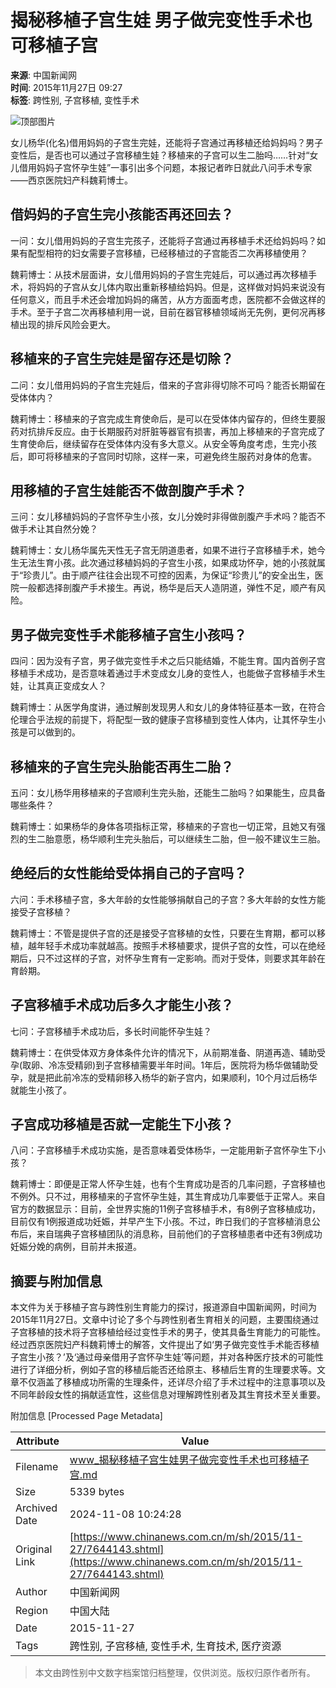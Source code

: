 # 揭秘移植子宫生娃 男子做完变性手术也可移植子宫

**来源**: 中国新闻网  
**时间**: 2015年11月27日 09:27  
**标签**: 跨性别, 子宫移植, 变性手术  

![顶部图片](http://i3.chinanews.com/2014/wap/images/top.png)

女儿杨华(化名)借用妈妈的子宫生完娃，还能将子宫通过再移植还给妈妈吗？男子变性后，是否也可以通过子宫移植生娃？移植来的子宫可以生二胎吗……针对“女儿借用妈妈子宫怀孕生娃”一事引出多个问题，本报记者昨日就此八问手术专家——西京医院妇产科魏莉博士。

## **借妈妈的子宫生完小孩能否再还回去？**

一问：女儿借用妈妈的子宫生完孩子，还能将子宫通过再移植手术还给妈妈吗？如果有配型相符的妇女需要子宫移植，已经移植过的子宫能否二次再移植使用？

魏莉博士：从技术层面讲，女儿借用妈妈的子宫生完娃后，可以通过再次移植手术，将妈妈的子宫从女儿体内取出重新移植给妈妈。但是，这样做对妈妈来说没有任何意义，而且手术还会增加妈妈的痛苦，从方方面面考虑，医院都不会做这样的手术。至于子宫二次再移植利用一说，目前在器官移植领域尚无先例，更何况再移植出现的排斥风险会更大。

## **移植来的子宫生完娃是留存还是切除？**

二问：女儿借用妈妈的子宫生完娃后，借来的子宫非得切除不可吗？能否长期留在受体体内？

魏莉博士：移植来的子宫完成生育使命后，是可以在受体体内留存的，但终生要服药对抗排斥反应。由于长期服药对肝脏等器官有损害，再加上移植来的子宫完成了生育使命后，继续留存在受体体内没有多大意义。从安全等角度考虑，生完小孩后，即可将移植来的子宫同时切除，这样一来，可避免终生服药对身体的危害。

## **用移植的子宫生娃能否不做剖腹产手术？**

三问：女儿移植妈妈的子宫怀孕生小孩，女儿分娩时非得做剖腹产手术吗？能否不做手术让其自然分娩？

魏莉博士：女儿杨华属先天性无子宫无阴道患者，如果不进行子宫移植手术，她今生无法生育小孩。此次通过移植妈妈的子宫生小孩，如果成功怀孕，她的小孩就属于“珍贵儿”。由于顺产往往会出现不可控的因素，为保证“珍贵儿”的安全出生，医院一般都选择剖腹产手术接生。再说，杨华是后天人造阴道，弹性不足，顺产有风险。

## **男子做完变性手术能移植子宫生小孩吗？**

四问：因为没有子宫，男子做完变性手术之后只能结婚，不能生育。国内首例子宫移植手术成功，是否意味着通过手术变成女儿身的变性人，也能做子宫移植手术生娃，让其真正变成女人？

魏莉博士：从医学角度讲，通过解剖发现男人和女儿的身体特征基本一致，在符合伦理合乎法规的前提下，将配型一致的健康子宫移植到变性人体内，让其怀孕生小孩是可以做到的。

## **移植来的子宫生完头胎能否再生二胎？**

五问：女儿杨华用移植来的子宫顺利生完头胎，还能生二胎吗？如果能生，应具备哪些条件？

魏莉博士：如果杨华的身体各项指标正常，移植来的子宫也一切正常，且她又有强烈的生二胎意愿，杨华顺利生完头胎后，可以继续生二胎，但一般不建议生三胎。

## **绝经后的女性能给受体捐自己的子宫吗？**

六问：手术移植子宫，多大年龄的女性能够捐献自己的子宫？多大年龄的女性方能接受子宫移植？

魏莉博士：不管是提供子宫的还是接受子宫移植的女性，只要在生育期，都可以移植，越年轻手术成功率就越高。按照手术移植要求，提供子宫的女性，可以在绝经期后，只不过这样的子宫，对怀孕生育有一定影响。而对于受体，则要求其年龄在育龄期。

## **子宫移植手术成功后多久才能生小孩？**

七问：子宫移植手术成功后，多长时间能怀孕生娃？

魏莉博士：在供受体双方身体条件允许的情况下，从前期准备、阴道再造、辅助受孕(取卵、冷冻受精卵)到子宫移植需要半年时间。1年后，医院将为杨华做辅助受孕，就是把此前冷冻的受精卵移入杨华的新子宫内，如果顺利，10个月过后杨华就能生小孩了。

## **子宫成功移植是否就一定能生下小孩？**

八问：子宫移植手术成功实施，是否意味着受体杨华，一定能用新子宫怀孕生下小孩？

魏莉博士：即便是正常人怀孕生娃，也有个生育成功是否的几率问题，子宫移植也不例外。只不过，用移植来的子宫怀孕生娃，其生育成功几率要低于正常人。来自官方的数据显示：目前，全世界实施的11例子宫移植手术，有8例子宫移植成功，目前仅有1例报道成功妊娠，并早产生下小孩。不过，昨日我们的子宫移植消息公布后，来自瑞典子宫移植团队的消息称，目前他们的子宫移植患者中还有3例成功妊娠分娩的病例，目前并未报道。

## 摘要与附加信息

<!-- tcd_abstract -->
本文件为关于移植子宫与跨性别生育能力的探讨，报道源自中国新闻网，时间为2015年11月27日。文章中讨论了多个与跨性别者生育相关的问题，主要围绕通过子宫移植的技术将子宫移植给经过变性手术的男子，使其具备生育能力的可能性。经过西京医院妇产科魏莉博士的解答，文件提出了如‘男子做完变性手术能否移植子宫生小孩？’及‘通过母亲借用子宫怀孕生娃’等问题，并对各种医疗技术的可能性进行了详细分析，例如子宫的移植后能否还给原主、移植后生育的生理要求等。文章不仅涵盖了移植成功所需的生理条件，还详尽介绍了手术过程中的注意事项以及不同年龄段女性的捐献适宜性，这些信息对理解跨性别者及其生育技术至关重要。
<!-- tcd_abstract_end -->

附加信息 [Processed Page Metadata]

| Attribute       | Value                                  |
|-----------------|----------------------------------------|
| Filename        | www_揭秘移植子宫生娃男子做完变性手术也可移植子宫.md                             |
| Size            | 5339 bytes                           |
| Archived Date   | 2024-11-08 10:24:28                             |
| Original Link   | [https://www.chinanews.com.cn/m/sh/2015/11-27/7644143.shtml](https://www.chinanews.com.cn/m/sh/2015/11-27/7644143.shtml)                       |
| Author          | 中国新闻网                               |
| Region          | 中国大陆                               |
| Date            | 2015-11-27                                 |
| Tags            | 跨性别, 子宫移植, 变性手术, 生育技术, 医疗资源                                 |
>
> 本文由跨性别中文数字档案馆归档整理，仅供浏览。版权归原作者所有。
>